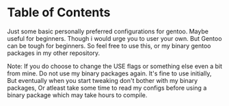 
# Table of Contents



Just some basic personally preferred configurations for gentoo. Maybe useful for beginners. Though i would urge you to user your own. But Gentoo can be tough for beginners. So feel free to use this, or my binary gentoo packages in my other repository.

Note: If you do choose to change the USE flags or something else even a bit from mine. Do not use my binary packages again. It's fine to use initially, But eventually when you start tweaking don't bother with my binary packages, Or atleast take some time to read my configs before using a binary package which may take hours to compile.

